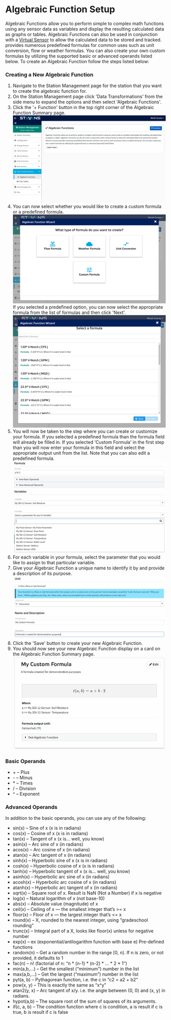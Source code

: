 # Algebraic Function Setup

Algebraic Functions allow you to perform simple to complex math functions using any sensor data as variables and display the resulting calculated data as graphs or tables. Algebraic Functions can also be used in conjunction with a [Virtual Sensor](virtual-sensor-setup.md) to allow the calculated data to be stored and tracked. <span class="app-name"></span> provides numerous predefined formulas for common uses such as unit conversion, flow or weather formulas. You can also create your own custom formulas by utilizing the supported basic or advanced operands listed below. To create an Algebraic Function follow the steps listed below:

### Creating a New Algebraic Function

1.  Navigate to the Station Management page for the station that you want to create the algebraic function for.
2.  On the Station Management page click 'Data Transformations' from the side menu to expand the options and then select 'Algebraic Functions'.
3.  Click the '+ Function' button in the top right corner of the Algebraic Function Summary page.
        ![Algebraic Functions Summary Empty](/img/function_setup.png "Click the '+ Function' button")
4.  You can now select whether you would like to create a custom formula or a predefined formula.
        ![Algebraic Function Wizard](/img/function_step1.png "Select which type of function you want to create")
    If you selected a predefined option, you can now select the appropriate formula from the list of formulas and then click 'Next'.
        ![Algebraic Function Wizard Function Selector](/img/function_selector.png "Select a predefined formula")
5.  You will now be taken to the step where you can create or customize your formula. If you selected a predefined formula than the formula field will already be filled in. If you selected 'Custom Formula' in the first step than you will now enter your formula in this field and select the appropriate output unit from the list. Note that you can also edit a predefined formula.
        ![Algebraic Function Wizard Formula Configuration](/img/function_step2.png "Configure your formula details")
6.  For each variable in your formula, select the parameter that you would like to assign to that particular variable.
7.  Give your Algebraic Function a unique name to identify it by and provide a description of its purpose.
        ![Algebraic Function Wizard Name and Description](/img/function_step3.png "Give your Algebraic Function a name and description")
8.  Click the 'Save' button to create your new Algebraic Function.
9.  You should now see your new Algebraic Function display on a card on the Algebraic Function Summary page.
        ![Algebraic Function Card](/img/function_card.png "View, test and edit your algebraic functions from the Algebraic Function Summary page")

### Basic Operands

-   \+ – Plus
-   \- – Minus
-   \* – Times
-   / – Division
-   ^ – Exponent

### Advanced Operands

In addition to the basic operands, you can use any of the following:

-   sin(x) – Sine of x (x is in radians)
-   cos(x) – Cosine of x (x is in radians)
-   tan(x) – Tangent of x (x is… well, you know)
-   asin(x) – Arc sine of x (in radians)
-   acos(x) – Arc cosine of x (in radians)
-   atan(x) – Arc tangent of x (in radians)
-   sinh(x) – Hyperbolic sine of x (x is in radians)
-   cosh(x) – Hyperbolic cosine of x (x is in radians)
-   tanh(x) – Hyperbolic tangent of x (x is… well, you know)
-   asinh(x) – Hyperbolic arc sine of x (in radians)
-   acosh(x) – Hyperbolic arc cosine of x (in radians)
-   atanh(x) – Hyperbolic arc tangent of x (in radians)
-   sqrt(x) – Square root of x. Result is NaN (Not a Number) if x is negative
-   log(x) – Natural logarithm of x (not base-10)
-   abs(x) – Absolute value (magnitude) of x
-   ceil(x) – Ceiling of x — the smallest integer that’s >= x
-   floor(x) – Floor of x — the largest integer that’s <= x
-   round(x) – X, rounded to the nearest integer, using “gradeschool rounding”
-   trunc(x) – Integral part of a X, looks like floor(x) unless for negative number
-   exp(x) – ex (exponential/antilogarithm function with base e) Pre-defined functions
-   random(n) – Get a random number in the range [0, n). If n is zero, or not provided, it defaults to 1
-   fac(n) – n! (factorial of n: “n * (n-1) * (n-2) * … * 2 * 1″)
-   min(a,b,…) – Get the smallest (“minimum”) number in the list
-   max(a,b,…) – Get the largest (“maximum”) number in the list
-   pyt(a, b) – Pythagorean function, i.e. the c in “c2 = a2 + b2“
-   pow(x, y) – This is exactly the same as “x^y”
-   atan2(y, x) – Arc tangent of x/y. i.e. the angle between (0, 0) and (x, y) in radians.
-   hypot(a,b) – The square root of the sum of squares of its arguments.
-   if(c, a, b) – The condition function where c is condition, a is result if c is true, b is result if c is false